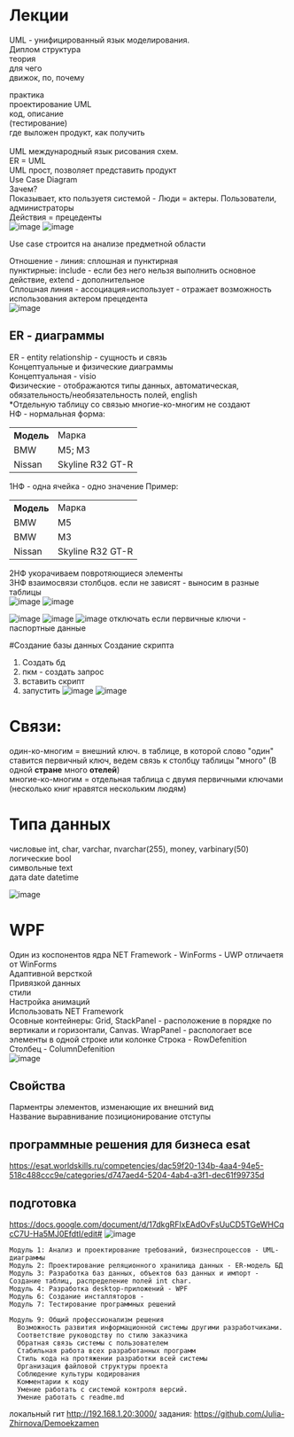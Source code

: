 # Лекции
UML - унифицированный язык моделирования.<br>
Диплом структура<br>
теория<br>
 для чего<br>
 движок, по, почему<br>
 
практика<br>
 проектирование UML<br>
 код, описание<br>
 (тестирование)<br>
где выложен продукт, как получить<br>
<br>
UML международный язык рисования схем.<br>
ER = UML<br>
UML прост, позволяет представить продукт<br>
Use Case Diagram<br>
Зачем?<br>
Показывает, кто пользуетя системой - Люди = актеры. Пользователи, администраторы<br>
Действия = прецеденты<br>
![image](https://user-images.githubusercontent.com/39220694/188564290-416fd327-489f-4188-a20b-9d3805217473.png)
![image](https://user-images.githubusercontent.com/39220694/188564397-a07758bc-2e25-4d07-9390-d2df67624214.png)

Use case строится на анализе предметной области<br>

Отношение - линия: сплошная и пунктирная<br>
пунктирные: include - если без него нельзя выполнить основное действие, extend - дополнительное<br>
Сплошная линия - ассоциация=использует - отражает возможность использования актером прецедента<br>
![image](https://user-images.githubusercontent.com/39220694/188565367-7be3b074-368c-4dba-b9a2-d9c13b0f26f4.png)

## ER - диаграммы
ER - entity relationship - сущность и связь <br> 
Концептуальные и физические диаграммы <br>
Концептуальная - visio<br>
Физические - отображаются типы данных, автоматическая, обязательность/необязательность полей, english<br>
*Отдельную таблицу со связью многие-ко-многим не создают<br>
НФ - нормальная форма:<br>
<table>
 <tr>
  <th>Модель</td><td>Марка</th>
 </tr>
  <tr>
     <td>BMW</td>
     <td>M5; M3</td>
  </tr>
  <tr>
     <td>Nissan</td>
     <td>Skyline R32 GT-R</td>
  </tr>
</table>
1НФ - одна ячейка - одно значение
Пример:
<table>
 <tr>
  <th>Модель</td><td>Марка</th>
 </tr>
 <tr>
    <td>BMW</td>
    <td>M5</td>
 </tr>
  <tr>
    <td>BMW</td>
    <td>M3</td>
 </tr>
 <tr>
    <td>Nissan</td>
    <td>Skyline R32 GT-R</td>
 </tr>
</table>

2НФ укорачиваем повротяющиеся элементы<br>
3НФ взаимосвязи столбцов. если не зависят - выносим в разные таблицы<br>
![image](https://user-images.githubusercontent.com/39220694/189847462-101a36f8-33bf-4a1a-8f04-38f7742343b2.png)
![image](https://user-images.githubusercontent.com/39220694/189849436-2a454724-715a-408f-8139-870fb3de6955.png)

![image](https://user-images.githubusercontent.com/39220694/189851195-7b0161c7-1561-4e52-81e1-2710eda1e81a.png)
![image](https://user-images.githubusercontent.com/39220694/189851696-85c2b19c-edc7-4957-83b8-4b4ddfce50a9.png)
![image](https://user-images.githubusercontent.com/39220694/189853031-a441041d-3b02-43c6-b8a4-ca06c028e8a5.png)
отключать если первичные ключи - паспортные данные

#Создание базы данных
Создание скрипта
1. Создать бд
2. пкм - создать запрос
3. вставить скрипт
4. запустить
![image](https://user-images.githubusercontent.com/39220694/189850302-7f019380-faee-487b-9201-85dd527ed30d.png)
![image](https://user-images.githubusercontent.com/39220694/189865658-f46f0b9d-a3ed-45fc-b32d-0a30fd37a0a5.png)

 
# Связи: 
один-ко-многим = внешний ключ. в таблице, в которой слово "один" ставится первичный ключ, ведем связь к столбцу таблицы "много" (В одной **стране** много **отелей**)<br>
многие-ко-многим = отдельная таблица с двумя первичными ключами (несколько книг нравятся нескольким людям)

# Типа данных
числовые int, char, varchar, nvarchar(255), money, varbinary(50)<br>
логические bool<br>
символьные text<br>
дата date datetime<br>

![image](https://user-images.githubusercontent.com/39220694/189868313-2bd24f35-e698-412c-a163-1ef57b39e9b0.png)

# WPF
Один из коспонентов ядра NET Framework - WinForms - UWP
отличаетя от WinForms <br>
Адаптивной версткой <br>
Привязкой данных <br>
стили <br>
Настройка анимаций <br>
Использовать NET Framework<br>
Осовные контейнеры: Grid, StackPanel - расположение в порядке по вертикали и горизонтали, Canvas. WrapPanel - распологает все элементы в одной строке или колонке 
Строка - RowDefenition<br>
Столбец - ColumnDefenition<br>
![image](https://user-images.githubusercontent.com/39220694/191467415-5d7266ee-1d5c-4193-8cdf-6c3321023a03.png)

## Свойства
Парментры элементов, изменающие их внешний вид<br>
Название выравнивание позиционирование отступы<br>


## программные решения для бизнеса esat
https://esat.worldskills.ru/competencies/dac59f20-134b-4aa4-94e5-518c488ccc9e/categories/d747aed4-5204-4ab4-a3f1-dec61f99735d
## подготовка
https://docs.google.com/document/d/17dkgRFIxEAdOvFsUuCD5TGeWHCqcC7U-Ha5MJ0EfdtI/edit#
![image](https://user-images.githubusercontent.com/39220694/188390968-a3e0d586-5bc2-4793-aa07-3dcd178ebf63.png)
```
Модуль 1: Анализ и проектирование требований, бизнеспроцессов - UML-диаграммы
Модуль 2: Проектирование реляционного хранилища данных - ER-модель БД
Модуль 3: Разработка баз данных, объектов баз данных и импорт - Создание таблиц, распределение полей int char. 
Модуль 4: Разработка desktop-приложений - WPF
Модуль 6: Создание инсталляторов - 
Модуль 7: Тестирование программных решений
```
```
Модуль 9: Общий профессионализм решения
  Возможность развития информационной системы другими разработчиками.
  Соответствие руководству по стилю заказчика
  Обратная связь системы с пользователем
  Стабильная работа всех разработанных программ
  Стиль кода на протяжении разработки всей системы
  Организация файловой структуры проекта
  Соблюдение культуры кодирования
  Комментарии к коду
  Умение работать с системой контроля версий.
  Умение работать с readme.md
```
локальный гит http://192.168.1.20:3000/
задания: https://github.com/Julia-Zhirnova/Demoekzamen
